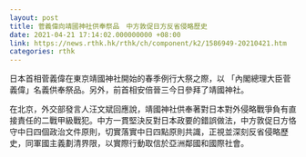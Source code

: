 ```yaml
---
layout: post
title: 菅義偉向靖國神社供奉祭品　中方敦促日方反省侵略歷史
date: 2021-04-21 17:14:02.000000000 +08:00
link: https://news.rthk.hk/rthk/ch/component/k2/1586949-20210421.htm
categories: rthk
---
```


日本首相菅義偉在東京靖國神社開始的春季例行大祭之際，以 「內閣總理大臣菅義偉」名義供奉祭品。另外，前首相安倍晉三今日參拜了靖國神社。

在北京，外交部發言人汪文斌回應說，靖國神社供奉著對日本對外侵略戰爭負有直接責任的二戰甲級戰犯。中方一貫堅決反對日本政要的錯誤做法，中方敦促日方恪守中日四個政治文件原則，切實落實中日四點原則共識，正視並深刻反省侵略歷史，同軍國主義劃清界限，以實際行動取信於亞洲鄰國和國際社會。
